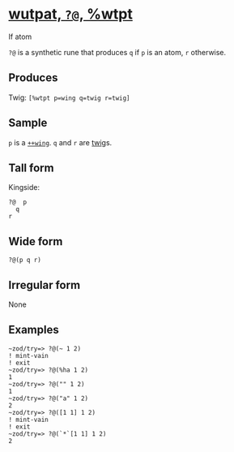 [wutpat, `?@`, %wtpt](#wtpt)
============================

If atom

`?@` is a synthetic rune that produces `q` if `p` is an atom, `r`
otherwise.

Produces
--------

Twig: `[%wtpt p=wing q=twig r=twig]`

Sample
------

`p` is a [`++wing`](). `q` and `r` are [twig]()s.

Tall form
---------

Kingside:

    ?@  p
      q
    r

Wide form
---------

    ?@(p q r)

Irregular form
--------------

None

Examples
--------

    ~zod/try=> ?@(~ 1 2)
    ! mint-vain
    ! exit
    ~zod/try=> ?@(%ha 1 2)
    1
    ~zod/try=> ?@("" 1 2)
    1
    ~zod/try=> ?@("a" 1 2)
    2
    ~zod/try=> ?@([1 1] 1 2)
    ! mint-vain
    ! exit
    ~zod/try=> ?@(`*`[1 1] 1 2)
    2 
